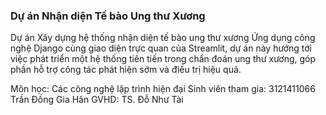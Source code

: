 ### Dự án Nhận diện Tế bào Ung thư Xương
Dự án Xây dựng hệ thống nhận diện tế bào ung thư xương
Ứng dụng công nghệ Django cùng giao diện trực quan của Streamlit, dự án này hướng tới việc phát triển một hệ thống tiên tiến trong chẩn đoán ung thư xương, góp phần hỗ trợ công tác phát hiện sớm và điều trị hiệu quả.

Môn học: Các công nghệ lập trình hiện đại
Sinh viên tham gia: 3121411066 Trần Đồng Gia Hân
GVHD: TS. Đỗ Như Tài


